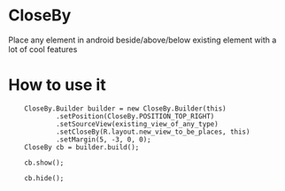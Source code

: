 CloseBy
=======

Place any element in android beside/above/below existing element with a lot of cool features


How to use it
=======

        CloseBy.Builder builder = new CloseBy.Builder(this)
                .setPosition(CloseBy.POSITION_TOP_RIGHT)
                .setSourceView(existing_view_of_any_type)
                .setCloseBy(R.layout.new_view_to_be_places, this)
                .setMargin(5, -3, 0, 0);
        CloseBy cb = builder.build();
        
        cb.show();
        
        cb.hide();
        
